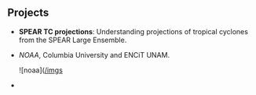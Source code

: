 

## Projects

- **SPEAR TC projections**: Understanding projections of tropical cyclones from the SPEAR Large Ensemble.
- _NOAA_, Columbia University and ENCiT UNAM.

  ![noaa]([/imgs](https://github.com/JLGarciaFranco/JLGarciaFranco.github.io/tree/main/imgs/proyecto_noaa_mapp.png)

- 

